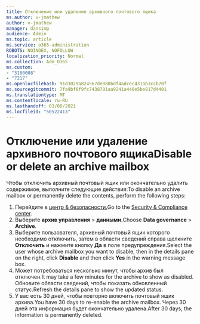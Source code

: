 ```yaml
---
title: Отключение или удаление архивного почтового ящика
ms.author: v-jmathew
author: v-jmathew
manager: dansimp
audience: Admin
ms.topic: article
ms.service: o365-administration
ROBOTS: NOINDEX, NOFOLLOW
localization_priority: Normal
ms.collection: Adm_O365
ms.custom:
- "3100008"
- "7217"
ms.openlocfilehash: 91d3029a824567de080bdf4adcec431ab3ccb70f
ms.sourcegitcommit: 7fa9bf6f9fc7438791aa9241a440e5be817d4401
ms.translationtype: MT
ms.contentlocale: ru-RU
ms.lasthandoff: 03/08/2021
ms.locfileid: "50522413"
---
```

# <a name="disable-or-delete-an-archive-mailbox"></a><span data-ttu-id="54255-102">Отключение или удаление архивного почтового ящика</span><span class="sxs-lookup"><span data-stu-id="54255-102">Disable or delete an archive mailbox</span></span>

<span data-ttu-id="54255-103">Чтобы отключить архивный почтовый ящик или окончательно удалить содержимое, выполните следующие действия:</span><span class="sxs-lookup"><span data-stu-id="54255-103">To disable an archive mailbox or permanently delete the contents, perform the following steps:</span></span>

1. <span data-ttu-id="54255-104">Перейдите в [центр & безопасности.]( https://go.microsoft.com/fwlink/p/?linkid=2077143)</span><span class="sxs-lookup"><span data-stu-id="54255-104">Go to the [Security & Compliance center]( https://go.microsoft.com/fwlink/p/?linkid=2077143).</span></span>
2. <span data-ttu-id="54255-105">Выберите **архив управления**  >  **данными.**</span><span class="sxs-lookup"><span data-stu-id="54255-105">Choose **Data governance** > **Archive**.</span></span>
3. <span data-ttu-id="54255-106">Выберите пользователя, архивный почтовый ящик которого необходимо отключить, затем в области сведений справа щелкните **Отключить** и нажмите кнопку **Да** в поле предупреждения.</span><span class="sxs-lookup"><span data-stu-id="54255-106">Select the user whose archive mailbox you want to disable, then in the details pane on the right, click **Disable** and then click **Yes** in the warning message box.</span></span>
4. <span data-ttu-id="54255-107">Может потребоваться несколько минут, чтобы архив был отключен.</span><span class="sxs-lookup"><span data-stu-id="54255-107">It may take a few minutes for the archive to show as disabled.</span></span> <span data-ttu-id="54255-108">Обновите области сведений, чтобы показать обновленный статус.</span><span class="sxs-lookup"><span data-stu-id="54255-108">Refresh the details pane to show the updated status.</span></span>
5. <span data-ttu-id="54255-109">У вас есть 30 дней, чтобы повторно включить почтовый ящик архива.</span><span class="sxs-lookup"><span data-stu-id="54255-109">You have 30 days to re-enable the archive mailbox.</span></span> <span data-ttu-id="54255-110">Через 30 дней эта информация будет окончательно удалена.</span><span class="sxs-lookup"><span data-stu-id="54255-110">After 30 days, the information is permanently deleted.</span></span>
